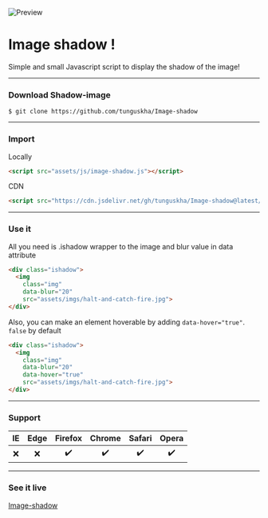![Preview](https://raw.githubusercontent.com/tunguskha/Image-shadow/master/assets/imgs/Preview.jpg)
# Image shadow !

Simple and small Javascript script to display the shadow of the image!

---

### Download Shadow-image
```
$ git clone https://github.com/tunguskha/Image-shadow
```

---

### Import
Locally
```html
<script src="assets/js/image-shadow.js"></script>
```
CDN
```html
<script src="https://cdn.jsdelivr.net/gh/tunguskha/Image-shadow@latest/assets/js/image-shadow.js"></script>
```

---

### Use it
All you need is .ishadow wrapper to the image and blur value in data attribute
```html
<div class="ishadow">
  <img 
	class="img" 
	data-blur="20" 
	src="assets/imgs/halt-and-catch-fire.jpg">
</div>
```

Also, you can make an element hoverable by adding `data-hover="true"`.
`false` by default
```html
<div class="ishadow">
  <img 
	class="img" 
	data-blur="20" 
	data-hover="true" 
	src="assets/imgs/halt-and-catch-fire.jpg">
</div>
```
---

### Support
| IE | Edge| Firefox | Chrome | Safari | Opera |
|:-:|:--:|:-:|:-:|:-:|:-:|
|:x:| :x: |:heavy_check_mark:|:heavy_check_mark:|:heavy_check_mark:|:heavy_check_mark:|

---

### See it live
[Image-shadow](https://tunguskha.github.io/Image-shadow/)
